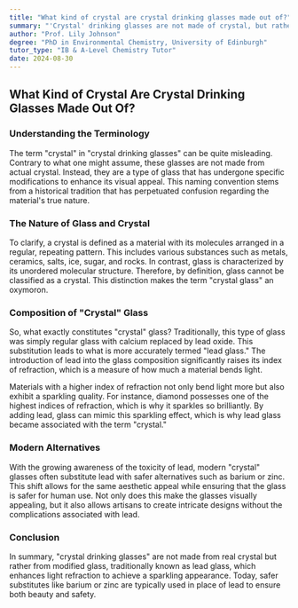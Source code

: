 ```yaml
---
title: "What kind of crystal are crystal drinking glasses made out of?"
summary: "'Crystal' drinking glasses are not made of crystal, but rather a lead-free glass with barium or zinc added for sparkle. This glass is often called 'lead glass' and was traditionally made with lead oxide."
author: "Prof. Lily Johnson"
degree: "PhD in Environmental Chemistry, University of Edinburgh"
tutor_type: "IB & A-Level Chemistry Tutor"
date: 2024-08-30
---
```


## What Kind of Crystal Are Crystal Drinking Glasses Made Out Of?

### Understanding the Terminology

The term "crystal" in "crystal drinking glasses" can be quite misleading. Contrary to what one might assume, these glasses are not made from actual crystal. Instead, they are a type of glass that has undergone specific modifications to enhance its visual appeal. This naming convention stems from a historical tradition that has perpetuated confusion regarding the material's true nature.

### The Nature of Glass and Crystal

To clarify, a crystal is defined as a material with its molecules arranged in a regular, repeating pattern. This includes various substances such as metals, ceramics, salts, ice, sugar, and rocks. In contrast, glass is characterized by its unordered molecular structure. Therefore, by definition, glass cannot be classified as a crystal. This distinction makes the term "crystal glass" an oxymoron.

### Composition of "Crystal" Glass

So, what exactly constitutes "crystal" glass? Traditionally, this type of glass was simply regular glass with calcium replaced by lead oxide. This substitution leads to what is more accurately termed "lead glass." The introduction of lead into the glass composition significantly raises its index of refraction, which is a measure of how much a material bends light. 

Materials with a higher index of refraction not only bend light more but also exhibit a sparkling quality. For instance, diamond possesses one of the highest indices of refraction, which is why it sparkles so brilliantly. By adding lead, glass can mimic this sparkling effect, which is why lead glass became associated with the term "crystal."

### Modern Alternatives

With the growing awareness of the toxicity of lead, modern "crystal" glasses often substitute lead with safer alternatives such as barium or zinc. This shift allows for the same aesthetic appeal while ensuring that the glass is safer for human use. Not only does this make the glasses visually appealing, but it also allows artisans to create intricate designs without the complications associated with lead.

### Conclusion

In summary, "crystal drinking glasses" are not made from real crystal but rather from modified glass, traditionally known as lead glass, which enhances light refraction to achieve a sparkling appearance. Today, safer substitutes like barium or zinc are typically used in place of lead to ensure both beauty and safety.
    